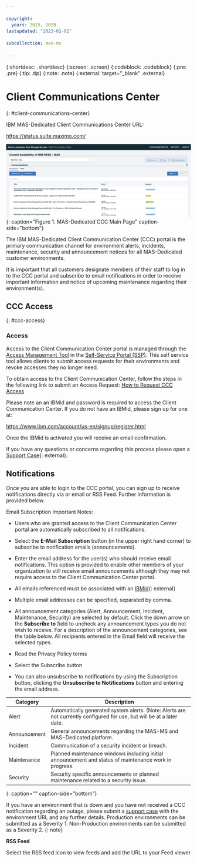 ```yaml
---

copyright:
  years: 2015, 2020
lastupdated: "2023-02-02"

subcollection: mas-ms

---
```


{:shortdesc: .shortdesc}
{:screen: .screen}
{:codeblock: .codeblock}
{:pre: .pre}
{:tip: .tip}
{:note: .note}
{:external: target="_blank" .external}

# Client Communications Center
{: #client-communications-center}

IBM MAS-Dedicated Client Communications Center URL:

https://status.suite.maximo.com/

![MAS-Dedicated CCC Main Page](images/MAS-MS-CCC-Main-Page.png "MAS-Dedicated CCC Main Page"){: caption="Figure 1. MAS-Dedicated CCC Main Page" caption-side="bottom"}

The IBM MAS-Dedicated Client Communication Center (CCC) portal is the primary communication channel for environment alerts, incidents, maintenance, security and announcement notices for all MAS-Dedicated customer environments.

It is important that all customers designate members of their staff to log in to the CCC portal and subscribe to email notifications in order to receive important information and notice of upcoming maintenance regarding their environment(s).

## CCC Access
{: #ccc-access}

### Access

Access to the Client Communication Center portal is managed through the [Access Management Tool](/docs/mas-ms?topic=mas-ms-ssp#obtaining-access-to-am-tool) in the [Self-Service Portal (SSP)](/docs/mas-ms?topic=mas-ms-ssp#ssp).  This self service tool allows clients to submit access requests for their environments and revoke accesses they no longer need.

To obtain access to the Client Communication Center, follow the steps in the following link to submit an Access Request:  [How to Request CCC Access](/docs/mas-ms?topic=mas-ms-ssp#how-to-request-ccc-access)

Please note an an IBMid and password is required to access the Client Communication Center.  If you do not have an IBMid, please sign up for one at:

https://www.ibm.com/account/us-en/signup/register.html

Once the IBMid is activated you will receive an email confirmation.

If you have any questions or concerns regarding this process please open a [Support Case](https://www.ibm.com/mysupport){: external}.

## Notifications

Once you are able to login to the CCC portal, you can sign up to receive notifications directly via or email or RSS Feed. Further information is provided below.

Email Subscription Important Notes:

* Users who are granted access to the Client Communication Center portal are automatically subscribed to all notifications.

* Select the **E-Mail Subscription** button (in the upper right hand corner) to subscribe to notification emails (announcements).

* Enter the email address for the user(s) who should receive email notifications. This option is provided to enable other members of your organization to still receive email announcements although they may not require access to the Client Communication Center portal.

* All emails referenced must be associated with an [IBMid](https://www.ibm.com/account/us-en/signup/register.html){: external}

* Multiple email addresses can be specified, separated by comma.

* All announcement categories (Alert, Announcement, Incident, Maintenance, Security) are selected by default. Click the down arrow on the **Subscribe to** field to uncheck any announcement types you do not wish to receive. For a description of the announcement categories, see the table below. All recipients entered in the Email field will receive the selected types.

* Read the Privacy Policy terms

* Select the Subscribe button

* You can also unsubscribe to notifications by using the Subscription button, clicking the **Unsubscribe to Notifications** button and entering the email address.

 | Category | Description |
 | -------------- | -------------- |
 | Alert | Automatically generated system alerts. (Note: Alerts are not currently configured for use, but will be at a later date. |
 | Announcement | General announcements regarding the MAS-MS and MAS-Dedicated platform. |
 | Incident | Communication of a security incident or breach. |
 | Maintenance | Planned maintenance windows including initial announcement and status of maintenance work in progress. |
 | Security | Security specific announcements or planned maintenance related to a security issue. |
 {: caption="" caption-side="bottom"}

If you have an environment that is down and you have not received a CCC notification regarding an outage, please submit a [support case](https://www.ibm.com/mysupport) with the environment URL and any further details. Production environments can be submitted as a Severity 1. Non-Production environments can be submitted as a Severity 2.
{: note}

**RSS Feed**

Select the RSS feed icon to view feeds and add the URL to your Feed viewer
